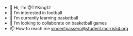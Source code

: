 - 👋 Hi, I’m @TYKing12
- 👀 I’m interested in football
- 🌱 I’m currently learning basketball
- 💞️ I’m looking to collaborate on basketball games
- 📫 How to reach me vincentpassero@student.morris54.org

<!---
TYKing12/TYKing12 is a ✨ special ✨ repository because its `README.md` (this file) appears on your GitHub profile.
You can click the Preview link to take a look at your changes.
--->
